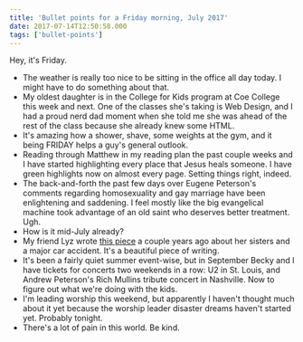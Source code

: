 ```yaml
---
title: 'Bullet points for a Friday morning, July 2017'
date: 2017-07-14T12:50:58.000
tags: ['bullet-points']
---
```


Hey, it's Friday.

- The weather is really too nice to be sitting in the office all day today. I might have to do something about that.
- My oldest daughter is in the College for Kids program at Coe College this week and next. One of the classes she's taking is Web Design, and I had a proud nerd dad moment when she told me she was ahead of the rest of the class because she already knew some HTML.
- It's amazing how a shower, shave, some weights at the gym, and it being FRIDAY helps a guy's general outlook.
- Reading through Matthew in my reading plan the past couple weeks and I have started highlighting every place that Jesus heals someone. I have green highlights now on almost every page. Setting things right, indeed.
- The back-and-forth the past few days over Eugene Peterson's comments regarding homosexuality and gay marriage have been enlightening and saddening. I feel mostly like the big evangelical machine took advantage of an old saint who deserves better treatment. Ugh.
- How is it mid-July already?
- My friend Lyz wrote [this piece](http://therumpus.net/2015/05/my-sisters-legs/) a couple years ago about her sisters and a major car accident. It's a beautiful piece of writing.
- It's been a fairly quiet summer event-wise, but in September Becky and I have tickets for concerts two weekends in a row: U2 in St. Louis, and Andrew Peterson's Rich Mullins tribute concert in Nashville. Now to figure out what we're doing with the kids.
- I'm leading worship this weekend, but apparently I haven't thought much about it yet because the worship leader disaster dreams haven't started yet. Probably tonight.
- There's a lot of pain in this world. Be kind.
